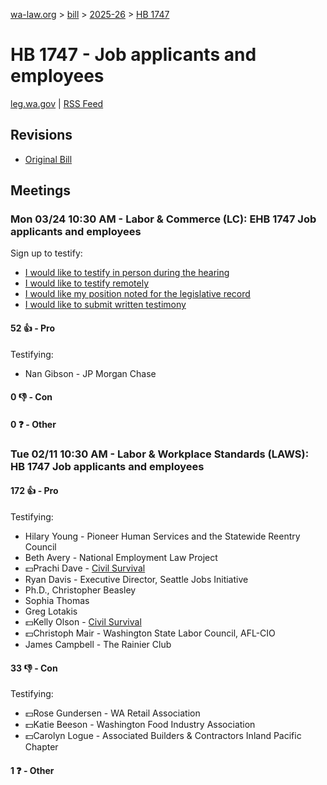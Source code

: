 [wa-law.org](/) > [bill](/bill/) > [2025-26](/bill/2025-26/) > [HB 1747](/bill/2025-26/hb/1747/)

# HB 1747 - Job applicants and employees
[leg.wa.gov](https://app.leg.wa.gov/billsummary?BillNumber=1747&Year=2025&Initiative=false) | [RSS Feed](./rss.xml)

## Revisions
* [Original Bill](1/)

## Meetings
### Mon 03/24 10:30 AM - Labor & Commerce (LC): EHB 1747 Job applicants and employees
Sign up to testify:
* [I would like to testify in person during the hearing](https://app.leg.wa.gov/csi/Testifier/Add?chamber=House&mId=33143&aId=166125&caId=26644&tId=1)
* [I would like to testify remotely](https://app.leg.wa.gov/csi/Testifier/Add?chamber=House&mId=33143&aId=166125&caId=26644&tId=2)
* [I would like my position noted for the legislative record](https://app.leg.wa.gov/csi/Testifier/Add?chamber=House&mId=33143&aId=166125&caId=26644&tId=3)
* [I would like to submit written testimony](https://app.leg.wa.gov/csi/Testifier/Add?chamber=House&mId=33143&aId=166125&caId=26644&tId=4)

#### 52 👍 - Pro
Testifying:
* Nan Gibson - JP Morgan Chase

#### 0 👎 - Con

#### 0 ❓ - Other

### Tue 02/11 10:30 AM - Labor & Workplace Standards (LAWS): HB 1747 Job applicants and employees
#### 172 👍 - Pro
Testifying:
* Hilary Young - Pioneer Human Services and the Statewide Reentry Council
* Beth Avery - National Employment Law Project
* 💵Prachi Dave - [Civil Survival](/org/civil_survival/)
* Ryan Davis - Executive Director,  Seattle Jobs Initiative
* Ph.D., Christopher Beasley
* Sophia Thomas
* Greg Lotakis
* 💵Kelly Olson - [Civil Survival](/org/civil_survival/)
* 💵Christoph Mair - Washington State Labor Council, AFL-CIO
* James Campbell - The Rainier Club

#### 33 👎 - Con
Testifying:
* 💵Rose Gundersen - WA Retail Association
* 💵Katie Beeson - Washington Food Industry Association
* 💵Carolyn Logue - Associated Builders & Contractors Inland Pacific Chapter

#### 1 ❓ - Other
